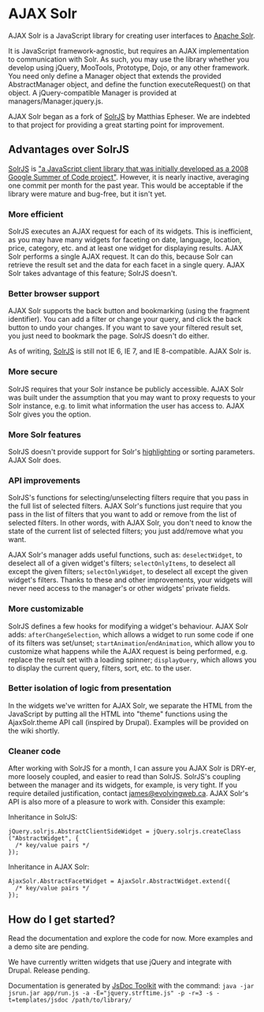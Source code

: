 # AJAX Solr

AJAX Solr is a JavaScript library for creating user interfaces to
[Apache Solr][9].

It is JavaScript framework-agnostic, but requires an AJAX implementation to
communication with Solr. As such, you may use the library whether you develop
using jQuery, MooTools, Prototype, Dojo, or any other framework. You need only
define a Manager object that extends the provided AbstractManager object, and
define the function executeRequest() on that object. A jQuery-compatible Manager
is provided at managers/Manager.jquery.js.

AJAX Solr began as a fork of [SolrJS][1] by Matthias Epheser. We are indebted to
that project for providing a great starting point for improvement.

## Advantages over SolrJS

[SolrJS][1] is ["a JavaScript client library that was initially developed as a
2008 Google Summer of Code project"][2]. However, it is nearly inactive,
averaging one commit per month for the past year. This would be acceptable if
the library were mature and bug-free, but it isn't yet.

### More efficient

SolrJS executes an AJAX request for each of its widgets. This is inefficient, as
you may have many widgets for faceting on date, language, location, price,
category, etc. and at least one widget for displaying results. AJAX Solr
performs a single AJAX request. It can do this, because Solr can retrieve the
result set and the data for each facet in a single query. AJAX Solr takes
advantage of this feature; SolrJS doesn't.

### Better browser support

AJAX Solr supports the back button and bookmarking (using the fragment
identifier). You can add a filter or change your query, and click the back
button to undo your changes. If you want to save your filtered result set, you
just need to bookmark the page. SolrJS doesn't do either.

As of writing, [SolrJS][3] is still not IE 6, IE 7, and IE 8-compatible. AJAX
Solr is.

### More secure

SolrJS requires that your Solr instance be publicly accessible. AJAX Solr was
built under the assumption that you may want to proxy requests to your Solr
instance, e.g. to limit what information the user has access to. AJAX Solr gives
you the option.

### More Solr features

SolrJS doesn't provide support for Solr's [highlighting][4] or sorting
parameters. AJAX Solr does.

### API improvements

SolrJS's functions for selecting/unselecting filters require that you pass in
the full list of selected filters. AJAX Solr's functions just require that you
pass in the list of filters that you want to add or remove from the list of
selected filters. In other words, with AJAX Solr, you don't need to know the
state of the current list of selected filters; you just add/remove what you
want.

AJAX Solr's manager adds useful functions, such as: `deselectWidget`, to
deselect all of a given widget's filters; `selectOnlyItems`, to deselect all
except the given filters; `selectOnlyWidget`, to deselect all except the given
widget's filters. Thanks to these and other improvements, your widgets will
never need access to the manager's or other widgets' private fields.

### More customizable

SolrJS defines a few hooks for modifying a widget's behaviour. AJAX Solr adds:
`afterChangeSelection`, which allows a widget to run some code if one of its
filters was set/unset; `startAnimation`/`endAnimation`, which allow you to
customize what happens while the AJAX request is being performed, e.g. replace
the result set with a loading spinner; `displayQuery`, which allows you to
display the current query, filters, sort, etc. to the user.

### Better isolation of logic from presentation

In the widgets we've written for AJAX Solr, we separate the HTML from the
JavaScript by putting all the HTML into "theme" functions using the
AjaxSolr.theme API call (inspired by Drupal). Examples will be provided on the
wiki shortly.

### Cleaner code

After working with SolrJS for a month, I can assure you AJAX Solr is <abbrev
title="Don't Repeat Yourself">DRY</abbrev>-er, more loosely coupled, and easier
to read than SolrJS. SolrJS's coupling between the manager and its widgets, for
example, is very tight. If you require detailed justification, contact
[james@evolvingweb.ca][5]. AJAX Solr's API is also more of a pleasure to work
with. Consider this example:

Inheritance in SolrJS:

    jQuery.solrjs.AbstractClientSideWidget = jQuery.solrjs.createClass ("AbstractWidget", {
      /* key/value pairs */
    });

Inheritance in AJAX Solr:

    AjaxSolr.AbstractFacetWidget = AjaxSolr.AbstractWidget.extend({
      /* key/value pairs */
    });

## How do I get started?

Read the documentation and explore the code for now. More examples and a demo
site are pending.

We have currently written widgets that use jQuery and integrate with Drupal.
Release pending.

Documentation is generated by [JsDoc Toolkit][8] with the command: `java -jar
jsrun.jar app/run.js -a -E="jquery.strftime.js" -p -r=3 -s -t=templates/jsdoc
/path/to/library/`

[1]: http://solrjs.solrstuff.org/
[2]: http://wiki.apache.org/solr/SolrJS "SolrJS Wiki"
[3]: https://issues.apache.org/jira/browse/SOLR-1294 "SolrJS issue tracker"
[4]: http://wiki.apache.org/solr/HighlightingParameters
[5]: mailto:james@evolvingweb.ca
[6]: http://wiki.apache.org/solr/CommonQueryParameters
[7]: http://evolvingweb.ca/
[8]: http://code.google.com/p/jsdoc-toolkit/
[9]: http://lucene.apache.org/solr/
